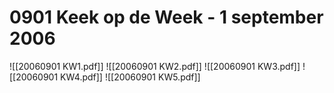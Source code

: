 # 0901 Keek op de Week - 1 september 2006
![[20060901 KW1.pdf]]
![[20060901 KW2.pdf]]
![[20060901 KW3.pdf]]
![[20060901 KW4.pdf]]
![[20060901 KW5.pdf]]
